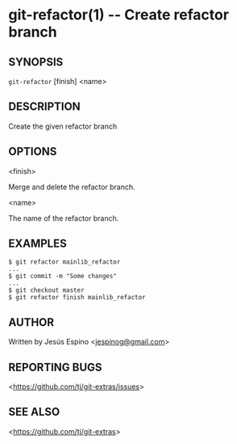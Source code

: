 git-refactor(1) -- Create refactor branch
=========================================

## SYNOPSIS

`git-refactor` [finish] &lt;name&gt;

## DESCRIPTION

  Create the given refactor branch

## OPTIONS

  &lt;finish&gt;

  Merge and delete the refactor branch.

  &lt;name&gt;

  The name of the refactor branch.

## EXAMPLES

    $ git refactor mainlib_refactor
    ...
    $ git commit -m "Some changes"
    ...
    $ git checkout master
    $ git refactor finish mainlib_refactor

## AUTHOR

Written by Jesús Espino &lt;<jespinog@gmail.com>&gt;

## REPORTING BUGS

&lt;<https://github.com/tj/git-extras/issues>&gt;

## SEE ALSO

&lt;<https://github.com/tj/git-extras>&gt;
